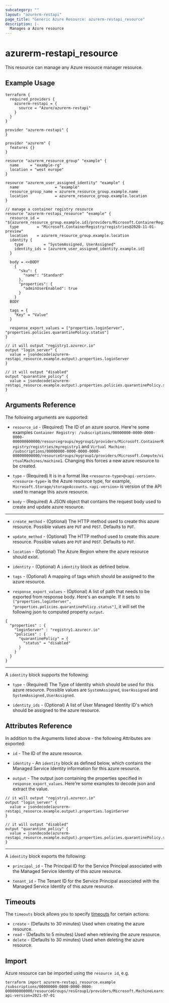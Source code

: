 ```yaml
---
subcategory: ""
layout: "azurerm-restapi"
page_title: "Generic Azure Resource: azurerm-restapi_resource"
description: |-
  Manages a Azure resource
---
```


# azurerm-restapi_resource

This resource can manage any Azure resource manager resource.

## Example Usage

```hcl
terraform {
  required_providers {
    azurerm-restapi = {
      source = "Azure/azurerm-restapi"
    }
  }
}

provider "azurerm-restapi" {
}

provider "azurerm" {
  features {}
}

resource "azurerm_resource_group" "example" {
  name     = "example-rg"
  location = "west europe"
}

resource "azurerm_user_assigned_identity" "example" {
  name                = "example"
  resource_group_name = azurerm_resource_group.example.name
  location            = azurerm_resource_group.example.location
}

// manage a container registry resource
resource "azurerm-restapi_resource" "example" {
  resource_id = "${azurerm_resource_group.example.id}/providers/Microsoft.ContainerRegistry/registries/registry1"
  type        = "Microsoft.ContainerRegistry/registries@2020-11-01-preview"
  location    = azurerm_resource_group.example.location
  identity {
    type         = "SystemAssigned, UserAssigned"
    identity_ids = [azurerm_user_assigned_identity.example.id]
  }

  body = <<BODY
    {
      "sku": {
        "name": "Standard"
      },
      "properties": {
        "adminUserEnabled": true
      }
    }
  BODY

  tags = {
    "Key" = "Value"
  }

  response_export_values = ["properties.loginServer", "properties.policies.quarantinePolicy.status"]
}

// it will output "registry1.azurecr.io"
output "login_server" {
  value = jsondecode(azurerm-restapi_resource.example.output).properties.loginServer
}

// it will output "disabled"
output "quarantine_policy" {
  value = jsondecode(azurerm-restapi_resource.example.output).properties.policies.quarantinePolicy.status
}
```

## Arguments Reference

The following arguments are supported:
* `resource_id` - (Required) The ID of an azure source. 
  Here're some examples 
  `Container Registry: /subscriptions/00000000-0000-0000-0000-000000000000/resourcegroups/mygroup1/providers/Microsoft.ContainerRegistry/registries/myregistry1` and 
  `Virtual Machine: /subscriptions/00000000-0000-0000-0000-000000000000/resourceGroups/mygroup1/providers/Microsoft.Compute/virtualMachines/machine1`.
  Changing this forces a new azure resource to be created.

* `type` - (Required) It is in a format like `<resource-type>@<api-version>`. `<resource-type>` is the Azure resource type, for example, `Microsoft.Storage/storageAccounts`.
  `<api-version>` is version of the API used to manage this azure resource.

* `body` - (Required) A JSON object that contains the request body used to create and update azure resource. 

---

* `create_method` - (Optional) The HTTP method used to create this azure resource. Possible values are `PUT` and `POST`. Defaults to `PUT`.

* `update_method` - (Optional) The HTTP method used to create this azure resource. Possible values are `PUT` and `POST`. Defaults to `PUT`.
  
* `location` - (Optional) The Azure Region where the azure resource should exist. 
  
* `identity` - (Optional) A `identity` block as defined below. 

* `tags` - (Optional) A mapping of tags which should be assigned to the azure resource. 

* `response_export_values` - (Optional) A list of path that needs to be exported from response body. Here's an example. 
  If it sets to `["properties.loginServer", "properties.policies.quarantinePolicy.status"]`, it will set the following json to computed property `output`.
```
{
  "properties" : {
    "loginServer" : "registry1.azurecr.io"
    "policies" : {
      "quarantinePolicy" = {
        "status" = "disabled"
      }
    }
  }
}
```
---

A `identity` block supports the following:

* `type` - (Required) The Type of Identity which should be used for this azure resource. Possible values are `SystemAssigned`, `UserAssigned` and `SystemAssigned,UserAssigned`. 

* `identity_ids` - (Optional) A list of User Managed Identity ID's which should be assigned to the azure resource. 


## Attributes Reference

In addition to the Arguments listed above - the following Attributes are exported:

* `id` - The ID of the azure resource.

* `identity` - An `identity` block as defined below, which contains the Managed Service Identity information for this azure resource.

* `output` - The output json containing the properties specified in `response_export_values`. Here're some examples to decode json and extract the value.
```
// it will output "registry1.azurecr.io"
output "login_server" {
  value = jsondecode(azurerm-restapi_resource.example.output).properties.loginServer
}

// it will output "disabled"
output "quarantine_policy" {
  value = jsondecode(azurerm-restapi_resource.example.output).properties.policies.quarantinePolicy.status
}
```


---

A `identity` block exports the following:

* `principal_id` - The Principal ID for the Service Principal associated with the Managed Service Identity of this azure resource.

* `tenant_id` - The Tenant ID for the Service Principal associated with the Managed Service Identity of this azure resource.

## Timeouts

The `timeouts` block allows you to specify [timeouts](https://www.terraform.io/docs/configuration/resources.html#timeouts) for certain actions:

* `create` - (Defaults to 30 minutes) Used when creating the azure resource.
* `read` - (Defaults to 5 minutes) Used when retrieving the azure resource.
* `delete` - (Defaults to 30 minutes) Used when deleting the azure resource.

## Import

Azure resource can be imported using the `resource id`, e.g.

```shell
terraform import azurerm-restapi_resource.example /subscriptions/00000000-0000-0000-0000-000000000000/resourceGroups/resGroup1/providers/Microsoft.MachineLearningServices/workspaces/workspace1/computes/cluster1?api-version=2021-07-01
```
